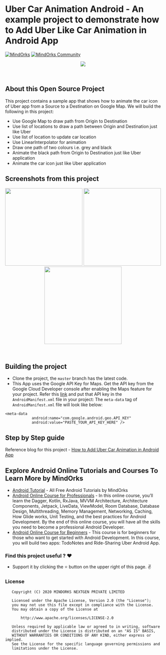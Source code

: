 # Uber Car Animation Android - An example project to demonstrate how to Add Uber Like Car Animation in Android App
[![MindOrks](https://img.shields.io/badge/mindorks-opensource-blue.svg)](https://mindorks.com/open-source-projects)
[![MindOrks Community](https://img.shields.io/badge/join-community-blue.svg)](https://mindorks.com/join-community)

<p align="center">
    <img src="https://github.com/MindorksOpenSource/Uber-Car-Animation-Android/blob/master/assets/how-to-add-uber-car-animation-in-android-app-banner.jpg">
</p>
<br>

## About this Open Source Project  
This project contains a sample app that shows how to animate the car icon of Uber app from a Source to a Destination on Google Map. We will build the following in this project:  
* Use Google Map to draw path from Origin to Destination
* Use list of locations to draw a path between Origin and Destination just like Uber
* Use list of location to update car location 
* Use LinearInterpolator for animation
* Draw one path of two colours i.e. grey and black
* Animate the black path from Origin to Destination just like Uber application
* Animate the car icon just like Uber application

## Screenshots from this project

<p align="center">
  <img src="https://github.com/MindorksOpenSource/Uber-Car-Animation-Android/blob/master/assets/how-to-add-uber-car-animation-in-android-app-draw-path.jpg" width="250">
  <img src="https://github.com/MindorksOpenSource/Uber-Car-Animation-Android/blob/master/assets/how-to-add-uber-car-animation-in-android-app-moving-car.jpg" width="250">
  <img src="https://github.com/MindorksOpenSource/Uber-Car-Animation-Android/blob/master/assets/how-to-add-uber-car-animation-in-android-app-gif.gif" width="250">
</p>
<br>

## Building the project
* Clone the project, the `master` branch has the latest code.
* This App uses the Google API Key for Maps. Get the API key from the Google Cloud Developer console after enabling the Maps feature for your project. Refer this [link](https://developers.google.com/maps/documentation/directions/get-api-key) and put that API key in the `AndroidManifest.xml` file in your project:
The `meta-data` tag of `AndroidManifest.xml` file will look like below:
```
<meta-data
            android:name="com.google.android.geo.API_KEY"
            android:value="PASTE_YOUR_API_KEY_HERE" />
```

## Step by Step guide  
Reference blog for this project - [How to Add Uber Car Animation in Android App](https://blog.mindorks.com/how-to-add-uber-car-animation-in-android-app)

## Explore Android Online Tutorials and Courses To Learn More by MindOrks
* [Android Tutorial](https://mindorks.com/android-tutorial) - All Free Android Tutorials by MindOrks
* [Android Online Course for Professionals](https://bootcamp.mindorks.com) - In this online course, you’ll learn the Dagger, Kotlin, RxJava, MVVM Architecture, Architecture Components, Jetpack, LiveData, ViewModel, Room Database, Database Design, Multithreading, Memory Management, Networking, Caching, How Glide works, Unit Testing, and the best practices for Android Development. By the end of this online course, you will have all the skills you need to become a professional Android Developer.
* [Android Online Course for Beginners](https://bootcamp.mindorks.com/android-training-for-beginners) - This course is for beginners for those who want to get started with Android Development. In this course, you will build two apps: TodoNotes and Ride-Sharing Uber Android App.

### Find this project useful ? :heart:

* Support it by clicking the :star: button on the upper right of this page. :v:

### License
```
   Copyright (C) 2020 MINDORKS NEXTGEN PRIVATE LIMITED

   Licensed under the Apache License, Version 2.0 (the "License");
   you may not use this file except in compliance with the License.
   You may obtain a copy of the License at

       http://www.apache.org/licenses/LICENSE-2.0

   Unless required by applicable law or agreed to in writing, software
   distributed under the License is distributed on an "AS IS" BASIS,
   WITHOUT WARRANTIES OR CONDITIONS OF ANY KIND, either express or implied.
   See the License for the specific language governing permissions and
   limitations under the License.
```